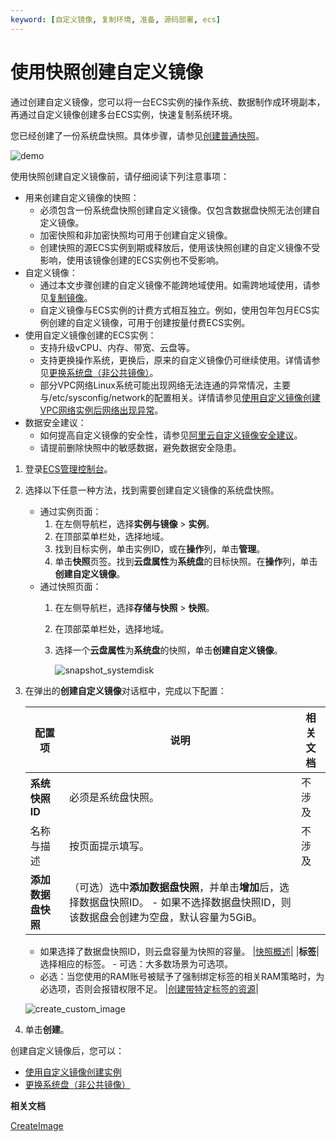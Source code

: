 ```yaml
---
keyword: [自定义镜像, 复制环境, 准备, 源码部署, ecs]
---
```


# 使用快照创建自定义镜像

通过创建自定义镜像，您可以将一台ECS实例的操作系统、数据制作成环境副本，再通过自定义镜像创建多台ECS实例，快速复制系统环境。

您已经创建了一份系统盘快照。具体步骤，请参见[创建普通快照](/intl.zh-CN/快照/使用快照/创建普通快照.md)。

![demo](https://static-aliyun-doc.oss-accelerate.aliyuncs.com/assets/img/zh-CN/0963559951/p4584.png)

使用快照创建自定义镜像前，请仔细阅读下列注意事项：

-   用来创建自定义镜像的快照：
    -   必须包含一份系统盘快照创建自定义镜像。仅包含数据盘快照无法创建自定义镜像。
    -   加密快照和非加密快照均可用于创建自定义镜像。
    -   创建快照的源ECS实例到期或释放后，使用该快照创建的自定义镜像不受影响，使用该镜像创建的ECS实例也不受影响。
-   自定义镜像：
    -   通过本文步骤创建的自定义镜像不能跨地域使用。如需跨地域使用，请参见[复制镜像](/intl.zh-CN/镜像/自定义镜像/复制镜像.md)。
    -   自定义镜像与ECS实例的计费方式相互独立。例如，使用包年包月ECS实例创建的自定义镜像，可用于创建按量付费ECS实例。
-   使用自定义镜像创建的ECS实例：
    -   支持升级vCPU、内存、带宽、云盘等。
    -   支持更换操作系统，更换后，原来的自定义镜像仍可继续使用。详情请参见[更换系统盘（非公共镜像）](/intl.zh-CN/块存储/云盘/更换系统盘/更换系统盘（非公共镜像）.md)。
    -   部分VPC网络Linux系统可能出现网络无法连通的异常情况，主要与/etc/sysconfig/network的配置相关。详情请参见[使用自定义镜像创建VPC网络实例后网络出现异常](https://www.alibabacloud.com/help/en/doc-detail/140417.htm)。
-   数据安全建议：
    -   如何提高自定义镜像的安全性，请参见[阿里云自定义镜像安全建议](https://www.alibabacloud.com/help/zh/faq-detail/54903.htm?spm=a2c63.q38357.a3.3.3a4b61feRLos9d)。
    -   请提前删除快照中的敏感数据，避免数据安全隐患。

1.  登录[ECS管理控制台](https://ecs.console.aliyun.com)。

2.  选择以下任意一种方法，找到需要创建自定义镜像的系统盘快照。

    -   通过实例页面：
        1.  在左侧导航栏，选择**实例与镜像** \> **实例**。
        2.  在顶部菜单栏处，选择地域。
        3.  找到目标实例，单击实例ID，或在**操作**列，单击**管理**。
        4.  单击**快照**页签。找到**云盘属性**为**系统盘**的目标快照。在**操作**列，单击**创建自定义镜像**。
    -   通过快照页面：
        1.  在左侧导航栏，选择**存储与快照** \> **快照**。
        2.  在顶部菜单栏处，选择地域。
        3.  选择一个**云盘属性**为**系统盘**的快照，单击**创建自定义镜像**。

            ![snapshot_systemdisk](https://static-aliyun-doc.oss-accelerate.aliyuncs.com/assets/img/zh-CN/2466824061/p4593.png)

3.  在弹出的**创建自定义镜像**对话框中，完成以下配置：

    |配置项|说明|相关文档|
    |---|--|----|
    |**系统快照ID**|必须是系统盘快照。|不涉及|
    |名称与描述|按页面提示填写。|不涉及|
    |**添加数据盘快照**|（可选）选中**添加数据盘快照**，并单击**增加**后，选择数据盘快照ID。     -   如果不选择数据盘快照ID，则该数据盘会创建为空盘，默认容量为5GiB。
    -   如果选择了数据盘快照ID，则云盘容量为快照的容量。
|[快照概述](/intl.zh-CN/快照/快照概述.md)|
    |**标签**|选择相应的标签。     -   可选：大多数场景为可选项。
    -   必选：当您使用的RAM账号被赋予了强制绑定标签的相关RAM策略时，为必选项，否则会报错权限不足。
|[创建带特定标签的资源](/intl.zh-CN/标签与资源/标签/创建带特定标签的资源.md)|

    ![create_custom_image](https://static-aliyun-doc.oss-accelerate.aliyuncs.com/assets/img/zh-CN/0963559951/p41259.png)

4.  单击**创建**。


创建自定义镜像后，您可以：

-   [使用自定义镜像创建实例](/intl.zh-CN/实例/创建实例/使用自定义镜像创建实例.md)
-   [更换系统盘（非公共镜像）](/intl.zh-CN/块存储/云盘/更换系统盘/更换系统盘（非公共镜像）.md)

**相关文档**  


[CreateImage](/intl.zh-CN/API参考/镜像/CreateImage.md)

